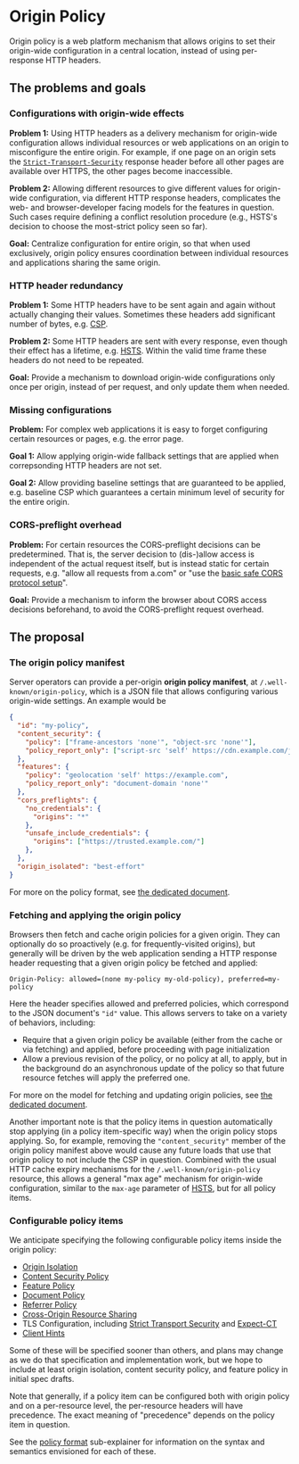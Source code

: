 # Origin Policy

Origin policy is a web platform mechanism that allows origins to set their origin-wide configuration in a central location, instead of using per-response HTTP headers.

## The problems and goals

### Configurations with origin-wide effects

**Problem 1:** Using HTTP headers as a delivery mechanism for origin-wide configuration allows individual resources or web applications on an origin to misconfigure the entire origin. For example, if one page on an origin sets the [`Strict-Transport-Security`](https://tools.ietf.org/html/rfc6797) response header before all other pages are available over HTTPS, the other pages become inaccessible.

**Problem 2:** Allowing different resources to give different values for origin-wide configuration, via different HTTP response headers, complicates the web- and browser-developer facing models for the features in question. Such cases require defining a conflict resolution procedure (e.g., HSTS's decision to choose the most-strict policy seen so far).

**Goal:** Centralize configuration for entire origin, so that when used exclusively, origin policy ensures coordination between individual resources and applications sharing the same origin.

### HTTP header redundancy

**Problem 1:** Some HTTP headers have to be sent again and again without actually changing their values. Sometimes these headers add significant number of bytes, e.g. [CSP](https://w3c.github.io/webappsec-csp/).

**Problem 2:** Some HTTP headers are sent with every response, even though their effect has a lifetime, e.g. [HSTS](https://tools.ietf.org/html/rfc6797). Within the valid time frame these headers do not need to be repeated.

**Goal:** Provide a mechanism to download origin-wide configurations only once per origin, instead of per request, and only update them when needed.

### Missing configurations

**Problem:** For complex web applications it is easy to forget configuring certain resources or pages, e.g. the error page.

**Goal 1:** Allow applying origin-wide fallback settings that are applied when correpsonding HTTP headers are not set.

**Goal 2:** Allow providing baseline settings that are guaranteed to be applied, e.g. baseline CSP which guarantees a certain minimum level of security for the entire origin.

### CORS-preflight overhead

**Problem:** For certain resources the CORS-preflight decisions can be predetermined. That is, the server decision to (dis-)allow access is independent of the actual request itself, but is instead static for certain requests, e.g. "allow all requests from a.com" or "use the [basic safe CORS protocol setup](https://fetch.spec.whatwg.org/#basic-safe-cors-protocol-setup)".

**Goal:** Provide a mechanism to inform the browser about CORS access decisions beforehand, to avoid the CORS-preflight request overhead.


## The proposal

### The origin policy manifest

Server operators can provide a per-origin **origin policy manifest**, at `/.well-known/origin-policy`, which is a JSON file that allows configuring various origin-wide settings. An example would be

```json
{
  "id": "my-policy",
  "content_security": {
    "policy": ["frame-ancestors 'none'", "object-src 'none'"],
    "policy_report_only": ["script-src 'self' https://cdn.example.com/js/"]
  },
  "features": {
    "policy": "geolocation 'self' https://example.com",
    "policy_report_only": "document-domain 'none'"
  },
  "cors_preflights": {
    "no_credentials": {
      "origins": "*"
    },
    "unsafe_include_credentials": {
      "origins": ["https://trusted.example.com/"]
    },
  },
  "origin_isolated": "best-effort"
}
```

For more on the policy format, see [the dedicated document](./policy-format.md).

### Fetching and applying the origin policy

Browsers then fetch and cache origin policies for a given origin. They can optionally do so proactively (e.g. for frequently-visited origins), but generally will be driven by the web application sending a HTTP response header requesting that a given origin policy be fetched and applied:

```
Origin-Policy: allowed=(none my-policy my-old-policy), preferred=my-policy
```

Here the header specifies allowed and preferred policies, which correspond to the JSON document's `"id"` value. This allows servers to take on a variety of behaviors, including:

* Require that a given origin policy be available (either from the cache or via fetching) and applied, before proceeding with page initialization
* Allow a previous revision of the policy, or no policy at all, to apply, but in the background do an asynchronous update of the policy so that future resource fetches will apply the preferred one.

For more on the model for fetching and updating origin policies, see [the dedicated document](./version-negotiation.md).

Another important note is that the policy items in question automatically stop applying (in a policy item-specific way) when the origin policy stops applying. So, for example, removing the `"content_security"` member of the origin policy manifest above would cause any future loads that use that origin policy to not include the CSP in question. Combined with the usual HTTP cache expiry mechanisms for the `/.well-known/origin-policy` resource, this allows a general "max age" mechanism for origin-wide configuration, similar to the `max-age` parameter of [HSTS](https://tools.ietf.org/html/rfc6797), but for all policy items.

### Configurable policy items

We anticipate specifying the following configurable policy items inside the origin policy:

* [Origin Isolation](https://github.com/domenic/origin-isolation)
* [Content Security Policy](https://w3c.github.io/webappsec-csp/)
* [Feature Policy](https://w3c.github.io/webappsec-feature-policy/)
* [Document Policy](https://github.com/w3c/webappsec-feature-policy/blob/master/document-policy-explainer.md)
* [Referrer Policy](https://w3c.github.io/webappsec-referrer-policy/)
* [Cross-Origin Resource Sharing](https://fetch.spec.whatwg.org/#http-cors-protocol)
* TLS Configuration, including [Strict Transport Security](https://tools.ietf.org/html/rfc6797) and [Expect-CT](https://httpwg.org/http-extensions/expect-ct.html)
* [Client Hints](https://httpwg.org/http-extensions/client-hints.html)

Some of these will be specified sooner than others, and plans may change as we do that specification and implementation work, but we hope to include at least origin isolation, content security policy, and feature policy in initial spec drafts.

Note that generally, if a policy item can be configured both with origin policy and on a per-resource level, the per-resource headers will have precedence. The exact meaning of "precedence" depends on the policy item in question.

See the [policy format](./policy-format.md) sub-explainer for information on the syntax and semantics envisioned for each of these.
